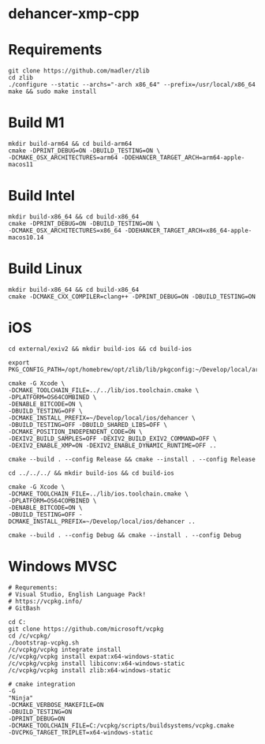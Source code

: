 # dehancer-xmp-cpp

Requirements 
============

    git clone https://github.com/madler/zlib
    cd zlib 
    ./configure --static --archs="-arch x86_64" --prefix=/usr/local/x86_64
    make && sudo make install
    

Build M1
==========
    mkdir build-arm64 && cd build-arm64
    cmake -DPRINT_DEBUG=ON -DBUILD_TESTING=ON \
    -DCMAKE_OSX_ARCHITECTURES=arm64 -DDEHANCER_TARGET_ARCH=arm64-apple-macos11 

Build Intel
==========
    mkdir build-x86_64 && cd build-x86_64
    cmake -DPRINT_DEBUG=ON -DBUILD_TESTING=ON \
    -DCMAKE_OSX_ARCHITECTURES=x86_64 -DDEHANCER_TARGET_ARCH=x86_64-apple-macos10.14 

Build Linux
==========
    mkdir build-x86_64 && cd build-x86_64
    cmake -DCMAKE_CXX_COMPILER=clang++ -DPRINT_DEBUG=ON -DBUILD_TESTING=ON 


iOS 
=======
    cd external/exiv2 && mkdir build-ios && cd build-ios

    export PKG_CONFIG_PATH=/opt/homebrew/opt/zlib/lib/pkgconfig:~/Develop/local/arm64/dehancer/lib/pkgconfig

    cmake -G Xcode \
    -DCMAKE_TOOLCHAIN_FILE=../../lib/ios.toolchain.cmake \
    -DPLATFORM=OS64COMBINED \
    -DENABLE_BITCODE=ON \
    -DBUILD_TESTING=OFF \
    -DCMAKE_INSTALL_PREFIX=~/Develop/local/ios/dehancer \
    -DBUILD_TESTING=OFF -DBUILD_SHARED_LIBS=OFF \
    -DCMAKE_POSITION_INDEPENDENT_CODE=ON \
    -DEXIV2_BUILD_SAMPLES=OFF -DEXIV2_BUILD_EXIV2_COMMAND=OFF \
    -DEXIV2_ENABLE_XMP=ON -DEXIV2_ENABLE_DYNAMIC_RUNTIME=OFF ..
    
    cmake --build . --config Release && cmake --install . --config Release 
    
    cd ../../../ && mkdir build-ios && cd build-ios

    cmake -G Xcode \
    -DCMAKE_TOOLCHAIN_FILE=../lib/ios.toolchain.cmake \
    -DPLATFORM=OS64COMBINED \
    -DENABLE_BITCODE=ON \
    -DBUILD_TESTING=OFF -DCMAKE_INSTALL_PREFIX=~/Develop/local/ios/dehancer ..

    cmake --build . --config Debug && cmake --install . --config Debug

Windows MVSC
=======
    # Requrements: 
    # Visual Studio, English Language Pack!
    # https://vcpkg.info/
    # GitBash

    cd C:
    git clone https://github.com/microsoft/vcpkg
    cd /c/vcpkg/
    ./bootstrap-vcpkg.sh
    /c/vcpkg/vcpkg integrate install
    /c/vcpkg/vcpkg install expat:x64-windows-static
    /c/vcpkg/vcpkg install libiconv:x64-windows-static 
    /c/vcpkg/vcpkg install zlib:x64-windows-static

    # cmake integration
    -G
    "Ninja"
    -DCMAKE_VERBOSE_MAKEFILE=ON
    -DBUILD_TESTING=ON
    -DPRINT_DEBUG=ON
    -DCMAKE_TOOLCHAIN_FILE=C:/vcpkg/scripts/buildsystems/vcpkg.cmake
    -DVCPKG_TARGET_TRIPLET=x64-windows-static